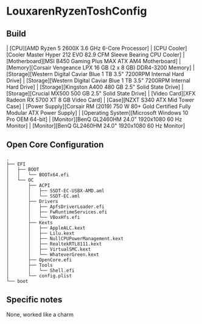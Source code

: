 # LouxarenRyzenToshConfig

## Build 

|              [CPU][AMD Ryzen 5 2600X 3.6 GHz 6-Core Processor]
|       [CPU Cooler][Cooler Master Hyper 212 EVO 82.9 CFM Sleeve Bearing CPU Cooler]
|      [Motherboard][MSI B450 Gaming Plus MAX ATX AM4 Motherboard]
|           [Memory][Corsair Vengeance LPX 16 GB (2 x 8 GB) DDR4-3200 Memory]
|          [Storage][Western Digital Caviar Blue 1 TB 3.5" 7200RPM Internal Hard Drive]
|          [Storage][Western Digital Caviar Blue 1 TB 3.5" 7200RPM Internal Hard Drive]
|          [Storage][Kingston A400 480 GB 2.5" Solid State Drive]
|          [Storage][Crucial MX500 500 GB 2.5" Solid State Drive]
|       [Video Card][XFX Radeon RX 5700 XT 8 GB Video Card]
|             [Case][NZXT S340 ATX Mid Tower Case]
|     [Power Supply][Corsair RM (2019) 750 W 80+ Gold Certified Fully Modular ATX Power Supply]
| [Operating System][Microsoft Windows 10 Pro OEM 64-bit]
|          [Monitor][BenQ GL2460HM 24.0" 1920x1080 60 Hz Monitor]
|          [Monitor][BenQ GL2460HM 24.0" 1920x1080 60 Hz Monitor]

## Open Core Configuration 

```
.
├── EFI
│   ├── BOOT
│   │   └── BOOTx64.efi
│   └── OC
│       ├── ACPI
│       │   ├── SSDT-EC-USBX-AMD.aml
│       │   └── SSDT-EC.aml
│       ├── Drivers
│       │   ├── ApfsDriverLoader.efi
│       │   ├── FwRuntimeServices.efi
│       │   └── VBoxHfs.efi
│       ├── Kexts
│       │   ├── AppleALC.kext
│       │   ├── Lilu.kext
│       │   ├── NullCPUPowerManagement.kext
│       │   ├── RealtekRTL8111.kext
│       │   ├── VirtualSMC.kext
│       │   └── WhateverGreen.kext
│       ├── OpenCore.efi
│       ├── Tools
│       │   └── Shell.efi
│       └── config.plist
└── boot
```

## Specific notes

None, worked like a charm
